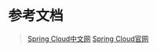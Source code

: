 ﻿# 参考文档
> [Spring Cloud中文网](https://springcloud.cc/)
> [Spring Cloud官网](https://spring.io/projects/spring-cloud)